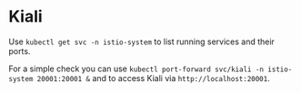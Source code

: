 # Kiali

Use `kubectl get svc -n istio-system` to list running services and their ports.

For a simple check you can use `kubectl port-forward svc/kiali -n istio-system 20001:20001 &`
and to access Kiali via `http://localhost:20001`.
